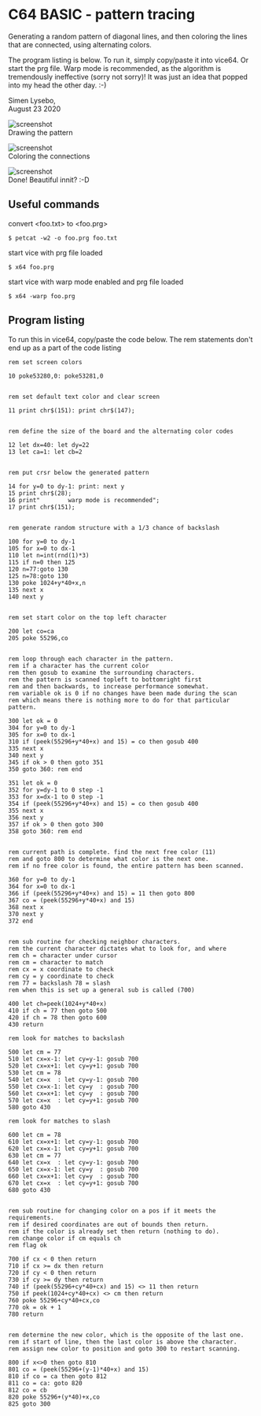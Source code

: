 # C64 BASIC - pattern tracing

Generating a random pattern of diagonal lines, and then coloring the lines that are connected, using alternating colors.

The program listing is below. To run it, simply copy/paste it into vice64. Or start the prg file. Warp mode is recommended, as the algorithm is tremendously ineffective (sorry not sorry)! It was just an idea that popped into my head the other day. :-)

Simen Lysebo,  
August 23 2020

![screenshot](img_start.png)  
Drawing the pattern  
  
![screenshot](img_progress.png)  
Coloring the connections  

![screenshot](img_end.png)  
Done! Beautiful innit? :-D


## Useful commands

convert <foo.txt> to <foo.prg>
```
$ petcat -w2 -o foo.prg foo.txt
```


start vice with prg file loaded
```
$ x64 foo.prg
```

start vice with warp mode enabled and prg file loaded
```
$ x64 -warp foo.prg
```


## Program listing

To run this in vice64, copy/paste the code below. The rem statements don't end up as a part of the code listing

```
rem set screen colors

10 poke53280,0: poke53281,0


rem set default text color and clear screen

11 print chr$(151): print chr$(147);


rem define the size of the board and the alternating color codes

12 let dx=40: let dy=22
13 let ca=1: let cb=2


rem put crsr below the generated pattern

14 for y=0 to dy-1: print: next y
15 print chr$(28);
16 print"        warp mode is recommended";
17 print chr$(151);


rem generate random structure with a 1/3 chance of backslash

100 for y=0 to dy-1
105 for x=0 to dx-1
110 let n=int(rnd(1)*3)
115 if n=0 then 125
120 n=77:goto 130
125 n=78:goto 130
130 poke 1024+y*40+x,n
135 next x
140 next y


rem set start color on the top left character

200 let co=ca
205 poke 55296,co


rem loop through each character in the pattern.
rem if a character has the current color
rem then gosub to examine the surrounding characters.
rem the pattern is scanned topleft to bottomright first
rem and then backwards, to increase performance somewhat.
rem variable ok is 0 if no changes have been made during the scan
rem which means there is nothing more to do for that particular pattern.

300 let ok = 0
304 for y=0 to dy-1
305 for x=0 to dx-1
310 if (peek(55296+y*40+x) and 15) = co then gosub 400
335 next x
340 next y
345 if ok > 0 then goto 351
350 goto 360: rem end

351 let ok = 0
352 for y=dy-1 to 0 step -1
353 for x=dx-1 to 0 step -1
354 if (peek(55296+y*40+x) and 15) = co then gosub 400
355 next x
356 next y
357 if ok > 0 then goto 300
358 goto 360: rem end


rem current path is complete. find the next free color (11)
rem and goto 800 to determine what color is the next one.
rem if no free color is found, the entire pattern has been scanned.

360 for y=0 to dy-1
364 for x=0 to dx-1
366 if (peek(55296+y*40+x) and 15) = 11 then goto 800
367 co = (peek(55296+y*40+x) and 15)
368 next x
370 next y
372 end


rem sub routine for checking neighbor characters.
rem the current character dictates what to look for, and where
rem ch = character under cursor
rem cm = character to match
rem cx = x coordinate to check
rem cy = y coordinate to check
rem 77 = backslash 78 = slash
rem when this is set up a general sub is called (700)

400 let ch=peek(1024+y*40+x)
410 if ch = 77 then goto 500
420 if ch = 78 then goto 600
430 return

rem look for matches to backslash

500 let cm = 77
510 let cx=x-1: let cy=y-1: gosub 700
520 let cx=x+1: let cy=y+1: gosub 700
530 let cm = 78
540 let cx=x  : let cy=y-1: gosub 700
550 let cx=x-1: let cy=y  : gosub 700
560 let cx=x+1: let cy=y  : gosub 700
570 let cx=x  : let cy=y+1: gosub 700
580 goto 430

rem look for matches to slash

600 let cm = 78
610 let cx=x+1: let cy=y-1: gosub 700
620 let cx=x-1: let cy=y+1: gosub 700
630 let cm = 77
640 let cx=x  : let cy=y-1: gosub 700
650 let cx=x-1: let cy=y  : gosub 700
660 let cx=x+1: let cy=y  : gosub 700
670 let cx=x  : let cy=y+1: gosub 700
680 goto 430


rem sub routine for changing color on a pos if it meets the requirements.
rem if desired coordinates are out of bounds then return.
rem if the color is already set then return (nothing to do).
rem change color if cm equals ch
rem flag ok

700 if cx < 0 then return
710 if cx >= dx then return
720 if cy < 0 then return
730 if cy >= dy then return
740 if (peek(55296+cy*40+cx) and 15) <> 11 then return
750 if peek(1024+cy*40+cx) <> cm then return
760 poke 55296+cy*40+cx,co
770 ok = ok + 1
780 return


rem determine the new color, which is the opposite of the last one.
rem if start of line, then the last color is above the character.
rem assign new color to position and goto 300 to restart scanning.

800 if x<>0 then goto 810
801 co = (peek(55296+(y-1)*40+x) and 15)
810 if co = ca then goto 812
811 co = ca: goto 820
812 co = cb
820 poke 55296+(y*40)+x,co
825 goto 300

``` 
